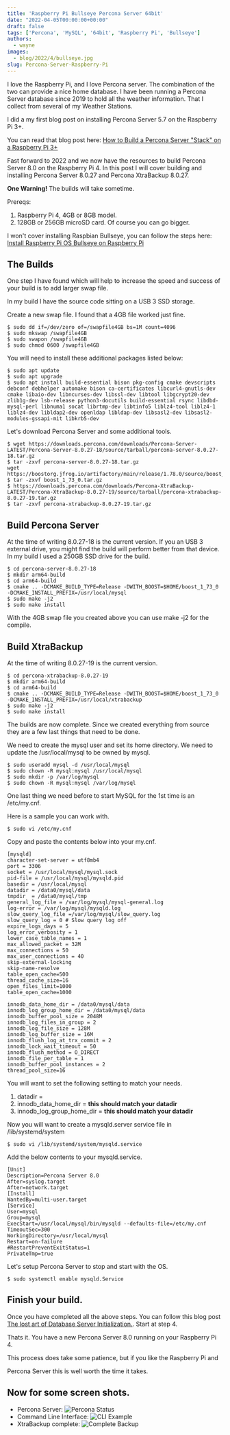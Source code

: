 ```yaml
---
title: 'Raspberry Pi Bullseye Percona Server 64bit'
date: "2022-04-05T00:00:00+00:00"
draft: false
tags: ['Percona', 'MySQL', '64bit', 'Raspberry Pi', 'Bullseye']
authors:
  - wayne
images:
  - blog/2022/4/bullseye.jpg
slug: Percona-Server-Raspberry-Pi
---
```


I love the Raspberry Pi, and I love Percona server. The combination of the two can provide a nice home database. I have been running a Percona Server database since 2019 to hold all the weather information. That I collect from several of my Weather Stations.

I did a my first blog post on installing Percona Server 5.7 on the Raspberry Pi 3+.

You can read that blog post here:
[How to Build a Percona Server "Stack" on a Raspberry Pi 3+](https://percona.community/blog/2019/08/01/how-to-build-a-percona-server-stack-on-a-raspberry-pi-3/)

Fast forward to 2022 and we now have the resources to build Percona Server 8.0 on the Raspberry Pi 4. In this post I will cover building and installing Percona Server 8.0.27 and Percona XtraBackup 8.0.27.

**One Warning!** The builds will take sometime.

Prereqs:

1. Raspberry Pi 4, 4GB or 8GB model.
2. 128GB or 256GB microSD card. Of course you can go bigger.

I won't cover installing Raspbian Bullseye, you can follow the steps here:
[Install Raspberry Pi OS Bullseye on Raspberry Pi](https://raspberrytips.com/install-raspbian-raspberry-pi/)

## The Builds

One step I have found which will help to increase the speed and success of your build is to add larger swap file.

In my build I have the source code sitting on a USB 3 SSD storage.

Create a new swap file. I found that a 4GB file worked just fine.

```
$ sudo dd if=/dev/zero of=/swapfile4GB bs=1M count=4096
$ sudo mkswap /swapfile4GB
$ sudo swapon /swapfile4GB
$ sudo chmod 0600 /swapfile4GB
```

You will need to install these additional packages listed below:
```
$ sudo apt update
$ sudo apt upgrade
$ sudo apt install build-essential bison pkg-config cmake devscripts debconf debhelper automake bison ca-certificates libcurl4-gnutls-dev cmake libaio-dev libncurses-dev libssl-dev libtool libgcrypt20-dev zlib1g-dev lsb-release python3-docutils build-essential rsync libdbd-mysql-perl libnuma1 socat librtmp-dev libtinfo5 liblz4-tool liblz4-1 liblz4-dev libldap2-dev openldap libldap-dev libsasl2-dev libsasl2-modules-gssapi-mit libkrb5-dev
```
Let's download Percona Server and some additional tools.

```
$ wget https://downloads.percona.com/downloads/Percona-Server-LATEST/Percona-Server-8.0.27-18/source/tarball/percona-server-8.0.27-18.tar.gz
$ tar -zxvf percona-server-8.0.27-18.tar.gz
wget https://boostorg.jfrog.io/artifactory/main/release/1.78.0/source/boost_1_73_0.tar.gz
$ tar -zxvf boost_1_73_0.tar.gz
$ https://downloads.percona.com/downloads/Percona-XtraBackup-LATEST/Percona-XtraBackup-8.0.27-19/source/tarball/percona-xtrabackup-8.0.27-19.tar.gz
$ tar -zxvf percona-xtrabackup-8.0.27-19.tar.gz
```

## Build Percona Server
At the time of writing 8.0.27-18 is the current version. If you an USB 3 external drive, you might find the build will perform better from that device. In my build I used a 250GB SSD drive for the build.

```
$ cd percona-server-8.0.27-18
$ mkdir arm64-build
$ cd arm64-build
$ cmake .. -DCMAKE_BUILD_TYPE=Release -DWITH_BOOST=$HOME/boost_1_73_0 -DCMAKE_INSTALL_PREFIX=/usr/local/mysql
$ sudo make -j2
$ sudo make install
```
With the 4GB swap file you created above you can use make -j2 for the compile.

 ## Build XtraBackup
 At the time of writing 8.0.27-19 is the current version.
 ```
 $ cd percona-xtrabackup-8.0.27-19
 $ mkdir arm64-build
 $ cd arm64-build
 $ cmake .. -DCMAKE_BUILD_TYPE=Release -DWITH_BOOST=$HOME/boost_1_73_0 -DCMAKE_INSTALL_PREFIX=/usr/local/xtrabackup
 $ sudo make -j2
 $ sudo make install
 ```
The builds are now complete. Since we created everything from source they are a
few last things that need to be done.

We need to create the mysql user and set its home directory. We need to update the /usr/local/mysql to be owned by mysql.
```
$ sudo useradd mysql -d /usr/local/mysql
$ sudo chown -R mysql:mysql /usr/local/mysql
$ sudo mkdir -p /var/log/mysql
$ sudo chown -R mysql:mysql /var/log/mysql
```
One last thing we need before to start MySQL for the 1st time is an /etc/my.cnf.

Here is a sample you can work with.
```
$ sudo vi /etc/my.cnf
```
Copy and paste the contents below into your my.cnf.
```
[mysqld]
character-set-server = utf8mb4
port = 3306
socket = /usr/local/mysql/mysql.sock
pid-file = /usr/local/mysql/mysqld.pid
basedir = /usr/local/mysql
datadir = /data0/mysql/data
tmpdir  = /data0/mysql/tmp
general_log_file = /var/log/mysql/mysql-general.log
log-error = /var/log/mysql/mysqld.log
slow_query_log_file =/var/log/mysql/slow_query.log
slow_query_log = 0 # Slow query log off
expire_logs_days = 5
log_error_verbosity = 1
lower_case_table_names = 1
max_allowed_packet = 32M
max_connections = 50
max_user_connections = 40
skip-external-locking
skip-name-resolve
table_open_cache=500
thread_cache_size=16
open_files_limit=1000
table_open_cache=1000

innodb_data_home_dir = /data0/mysql/data
innodb_log_group_home_dir = /data0/mysql/data
innodb_buffer_pool_size = 2048M
innodb_log_files_in_group = 2
innodb_log_file_size = 128M
innodb_log_buffer_size = 16M
innodb_flush_log_at_trx_commit = 2
innodb_lock_wait_timeout = 50
innodb_flush_method = O_DIRECT
innodb_file_per_table = 1
innodb_buffer_pool_instances = 2
thread_pool_size=16
```
You will want to set the following setting to match your needs.

1. datadir =
2. innodb_data_home_dir = **this should match your datadir**
3. innodb_log_group_home_dir = **this should match your datadir**

Now you will want to create a mysqld.server service file in /lib/systemd/system
```
$ sudo vi /lib/systemd/system/mysqld.service
```
Add the below contents to your mysqld.service.
```
[Unit]
Description=Percona Server 8.0
After=syslog.target
After=network.target
[Install]
WantedBy=multi-user.target
[Service]
User=mysql
Group=mysql
ExecStart=/usr/local/mysql/bin/mysqld --defaults-file=/etc/my.cnf
TimeoutSec=300
WorkingDirectory=/usr/local/mysql
Restart=on-failure
#RestartPreventExitStatus=1
PrivateTmp=true
```
Let's setup Percona Server to stop and start with the OS.
```
$ sudo systemctl enable mysqld.Service
```
## Finish your build.
Once you have completed all the above steps. You can follow this blog post
[The lost art of Database Server Initialization.](https://percona.community/blog/2021/09/06/lost-art-of-database-server-initialization/). Start at step 4.

Thats it. You have a new Percona Server 8.0 running on your Raspberry Pi 4.

This process does take some patience, but if you like the Raspberry Pi and

Percona Server this is well worth the time it takes.

## Now for some screen shots.

- Percona Server: ![Percona Status](blog/2022/4/percona-systemctl-status.png)
- Command Line Interface: ![CLI Example](blog/2022/4/percona-server-running.png)
- XtraBackup complete: ![Complete Backup](blog/2022/4/percona-xtrabackup.png)
